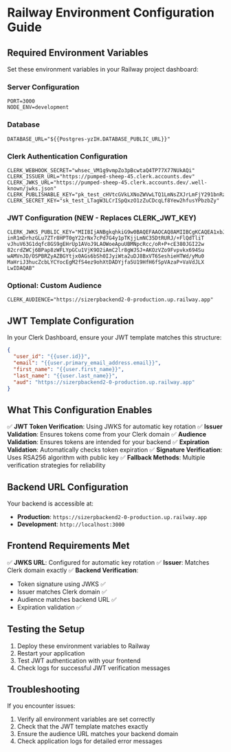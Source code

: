# Railway Environment Configuration Guide

## Required Environment Variables

Set these environment variables in your Railway project dashboard:

### Server Configuration
```
PORT=3000
NODE_ENV=development
```

### Database
```
DATABASE_URL="${{Postgres-yzIH.DATABASE_PUBLIC_URL}}"
```

### Clerk Authentication Configuration
```
CLERK_WEBHOOK_SECRET="whsec_VM1g9vmpZo3pBcwtaQ4TP77X77NUkAQi"
CLERK_ISSUER_URL="https://pumped-sheep-45.clerk.accounts.dev"
CLERK_JWKS_URL="https://pumped-sheep-45.clerk.accounts.dev/.well-known/jwks.json"
CLERK_PUBLISHABLE_KEY="pk_test_cHVtcGVkLXNoZWVwLTQ1LmNsZXJrLmFjY291bnRzLmRldiQ"
CLERK_SECRET_KEY="sk_test_LTagW3LCrISpQxzO1zZuCDcqLf8Yew2hfusYPbzbZy"
```

### JWT Configuration (NEW - Replaces CLERK_JWT_KEY)
```
CLERK_JWKS_PUBLIC_KEY="MIIBIjANBgkqhkiG9w0BAQEFAAOCAQ8AMIIBCgKCAQEA1xbJ4qo8K9XPbX9ibJmJ
inR1mDrhzGLu7ZTr8HPT0gY22rNx7cPd7G4y1pTKjjLmNC35DtRURJ/+FlQdTliT
vJhuV63G1dqfc8GS9gEHrUp1AVoJ9LAOWoeApuUBMNpcRcc/oR+P+cE380JGI22w
82crdZWCj6BPap8zWFLYpGCu1VjK9O2iAmC2lr8gWJSJ+AKOzVZo9Fvpvkx694Su
wAMVnJD/OSPBRZyAZBGYtjx0AGs6bSh0IJyiWta2uDJ8BxVT6SeshieHTWd/yMu0
MaHriJ3hucZcbLYCYocEgM2fS4ez9ohXtDADYjfa5U19HfH6fSpVAzaP+VaVdJLX
LwIDAQAB"
```

### Optional: Custom Audience
```
CLERK_AUDIENCE="https://sizerpbackend2-0-production.up.railway.app"
```

## JWT Template Configuration

In your Clerk Dashboard, ensure your JWT template matches this structure:

```json
{
  "user_id": "{{user.id}}",
  "email": "{{user.primary_email_address.email}}",
  "first_name": "{{user.first_name}}",
  "last_name": "{{user.last_name}}",
  "aud": "https://sizerpbackend2-0-production.up.railway.app"
}
```

## What This Configuration Enables

✅ **JWT Token Verification**: Using JWKS for automatic key rotation
✅ **Issuer Validation**: Ensures tokens come from your Clerk domain
✅ **Audience Validation**: Ensures tokens are intended for your backend
✅ **Expiration Validation**: Automatically checks token expiration
✅ **Signature Verification**: Uses RSA256 algorithm with public key
✅ **Fallback Methods**: Multiple verification strategies for reliability

## Backend URL Configuration

Your backend is accessible at:
- **Production**: `https://sizerpbackend2-0-production.up.railway.app`
- **Development**: `http://localhost:3000`

## Frontend Requirements Met

✅ **JWKS URL**: Configured for automatic key rotation
✅ **Issuer**: Matches Clerk domain exactly
✅ **Backend Verification**: 
  - Token signature using JWKS ✅
  - Issuer matches Clerk domain ✅
  - Audience matches backend URL ✅
  - Expiration validation ✅

## Testing the Setup

1. Deploy these environment variables to Railway
2. Restart your application
3. Test JWT authentication with your frontend
4. Check logs for successful JWT verification messages

## Troubleshooting

If you encounter issues:
1. Verify all environment variables are set correctly
2. Check that the JWT template matches exactly
3. Ensure the audience URL matches your backend domain
4. Check application logs for detailed error messages
